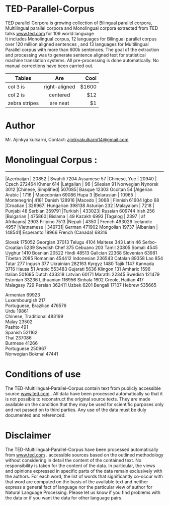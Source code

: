 # TED-Parallel-Corpus

TED parallel Corpora is growing collection of Bilingual parallel corpora, Multilingual
parallel corpora and Monolingual corpora extracted from TED talks www.ted.com for 109 world language  
It includes Monolingual corpus, 12 languages for Bilingual parallel corpus over 120 million aligned sentences
, and 13 languages for Multilingual Parallel corpus with more than 600k sentences.
The goal of the extraction and processing was to generate sentence aligned text 
for statistical machine translation systems. All pre-processing is done automatically. 
No manual corrections have been carried out.

| Tables        | Are           | Cool  |
| ------------- |:-------------:| -----:|
| col 3 is      | right-aligned | $1600 |
| col 2 is      | centered      |   $12 |
| zebra stripes | are neat      |    $1 |

# Author

Mr. Ajinkya kulkarni, 
Contact: ajinkyakulkarni14@gmail.com

# Monolingual Corpus :
-------------------------------------------------------------------------------------------------------------
|Azerbaijan	    |   20852 | Swahili    	  7204			Assamese           	57
|Chinese, Yue       |  	20940 |	Czech      	  272464		Khmer 	            614
|Latgalian          |  	96    |	Silesian  	  91			  Norwegian Nynorsk 	3012
|Chinese, Simplified| 	507085|	Basque     	  12303			Occitan 	          54
|Algerian Arabic    | 	1716  |	Macedonian 	  69086			Hupa 	              3
|Belarusian         |  	10965 |	Montenegrin|   4181			Danish 	            128916
|Macedo             |  	3068  |	Finnish    	  61604			Igbo 	              68
|Croatian           |  	326967|	Hungarian  	  398138		Asturian 	          232
|Malayalam          |  	7218  |	Punjabi    	  48			  Serbian 	          359791
|Turkish            |  	433023|	Russian    	  609744		Irish 	            256
|Bulgarian          |  	475860|	Bislama     | 	  49			  Kazakh 	            6993
|Tagalog            |  	2397  |	af Afrikaans|  2903			Filipino 	          7513
|Nepali             |  	4350  |	French 	      493026		Icelandic 	        4957
|Vietnamese         |  	349731|	German 	      471902		Mongolian 	        19737
|Albanian 	    |   148541|	Esperanto 	  18966			French (Canada) 	  68316
									
									
Slovak 	175052			Georgian 	37013			Telugu 	4104
Maltese 	343			Latin 	46			Serbo-Croatian 	5239
Swedish Chef 	375			Cebuano 	203			Tamil 	20805
Somali 	4545			Uyghur 	1410			Bosnian 	20522
Hindi 	48513			Galician 	22368			Slovenian 	63981
Tibetan 	2085			Romanian 	454412			Indonesian 	236543
Catalan 	89358			Lao 	854			Tatar 	277
Ingush 	377			Ukrainian 	282163			Kyrgyz 	1480
Tajik 	1147			Kannada 	3716			Hausa 	51
Arabic 	553483			Gujarati 	5636			Klingon 	131
Amharic 	1596			Italian 	501685			Dutch 	433318
Latvian 	60171			Marathi 	22345			Swedish 	121479
Estonian 	33236			Lithuanian 	116956			Sinhala 	1602
Creole, Haitian 	417			Malagasy 	729			Persian 	362411
Uzbek 	6201			Bengali 	17107			Hebrew 	535665
									
									
Armenian 	69923								
Luxembourgish 	217								
Portuguese, Brazilian 	476576								
Urdu 	19861								
Chinese, Traditional 	483199								
Malay 	23502								
Pashto 	491								
Spanish 	521162								
Thai 	237086								
Burmese 	41266								
Portuguese 	250967								
Norwegian Bokmal 	47441								




# Conditions of use

The TED-Multilingual-Parallel-Corpus contain text from publicly accessible source www.ted.com .
All data have been processed automatically so that it is not possible to reconstruct 
the original source texts. They are made available on the condition that they may be used for scientific purposes only 
and not passed on to third parties. Any use of the data must be duly documented and referenced.

# Disclaimer

The TED-Multilingual-Parallel-Corpus have been processed automatically from www.ted.com .
accessible sources based on the outlined methodology without considering in 
detail the content of the contained text. No responsibility is taken for the 
content of the data. In particular, the views and opinions expressed in specific 
parts of the data remain exclusively with the authors.
For each word, the list of words that significantly co-occur with that word are 
computed on the basis of the available text and neither express a general fact of 
language nor the particular view of author for Natural Language Processing.
Please let us know if you find problems with the data or if you want the data for other language pairs. 


